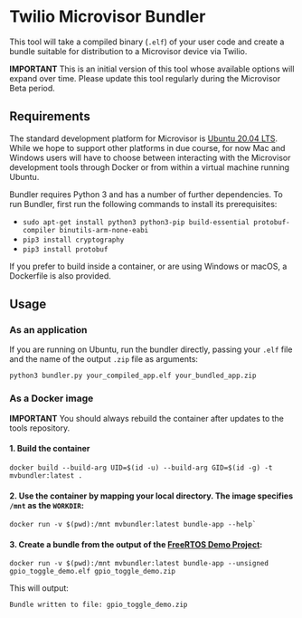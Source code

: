 # Twilio Microvisor Bundler

This tool will take a compiled binary (`.elf`) of your user code and create a bundle suitable for distribution to a Microvisor device via Twilio.

**IMPORTANT** This is an initial version of this tool whose available options will expand over time. Please update this tool regularly during the Microvisor Beta period.

## Requirements

The standard development platform for Microvisor is [Ubuntu 20.04 LTS](https://releases.ubuntu.com/20.04/). While we hope to support other platforms in due course, for now Mac and Windows users will have to choose between interacting with the Microvisor development tools through Docker or from within a virtual machine running Ubuntu.

Bundler requires Python 3 and has a number of further dependencies. To run Bundler, first run the following commands to install its prerequisites:

- `sudo apt-get install python3 python3-pip build-essential protobuf-compiler binutils-arm-none-eabi`
- `pip3 install cryptography`
- `pip3 install protobuf`

If you prefer to build inside a container, or are using Windows or macOS, a Dockerfile is also provided.

## Usage

### As an application

If you are running on Ubuntu, run the bundler directly, passing your `.elf` file and the name of the output `.zip` file as arguments:

```shell
python3 bundler.py your_compiled_app.elf your_bundled_app.zip
```

### As a Docker image

**IMPORTANT** You should always rebuild the container after updates to the tools repository.

#### 1. Build the container

```shell
docker build --build-arg UID=$(id -u) --build-arg GID=$(id -g) -t mvbundler:latest .
```

#### 2. Use the container by mapping your local directory. The image specifies `/mnt` as the `WORKDIR`:

```shell
docker run -v $(pwd):/mnt mvbundler:latest bundle-app --help`
```

#### 3. Create a bundle from the output of the [FreeRTOS Demo Project](https://github.com/twilio/twilio-microvisor-freertos/):

```shell
docker run -v $(pwd):/mnt mvbundler:latest bundle-app --unsigned gpio_toggle_demo.elf gpio_toggle_demo.zip
```

This will output:

```shell
Bundle written to file: gpio_toggle_demo.zip
```
